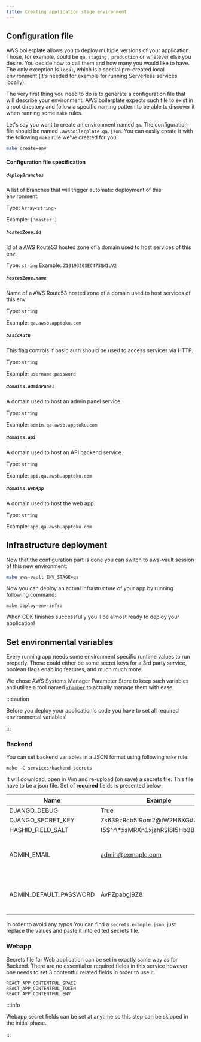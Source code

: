 ```yaml
---
title: Creating application stage environment
---
```


## Configuration file

AWS boilerplate allows you to deploy multiple versions of your application. Those, for example, could be `qa`, `staging`
, `production` or whatever else you desire. You decide how to call them and how many you would like to have. 
The only exception is `local`, which is a special pre-created local environment (it's needed for example for running Serverless services locally).      

The very first thing you need to do is to generate a configuration file that will describe your
environment. AWS boilerplate expects such file to exist in a root directory and follow a specific naming pattern to be
able to discover it when running some `make` rules.

Let's say you want to create an environment named `qa`. The configuration file should be named `.awsboilerplate.qa.json`.
You can easily create it with the following `make` rule we've created for you:

```sh
make create-env
```

#### Configuration file specification

##### `deployBranches`

A list of branches that will trigger automatic deployment of this environment.

Type: `Array<string>`

Example: `['master']`

##### `hostedZone.id`

Id of a AWS Route53 hosted zone of a domain used to host services of this env.

Type: `string`
Example: `Z1019320SEC473QW1LV2`

##### `hostedZone.name`

Name of a AWS Route53 hosted zone of a domain used to host services of this env.

Type: `string`

Example: `qa.awsb.apptoku.com`

##### `basicAuth`

This flag controls if basic auth should be used to access services via HTTP.

Type: `string`

Example: `username:password`

##### `domains.adminPanel`

A domain used to host an admin panel service.

Type: `string`

Example: `admin.qa.awsb.apptoku.com`

##### `domains.api`

A domain used to host an API backend service.

Type: `string`

Example: `api.qa.awsb.apptoku.com`

##### `domains.webApp`

A domain used to host the web app.

Type: `string`

Example: `app.qa.awsb.apptoku.com`

## Infrastructure deployment

Now that the configuration part is done you can switch to aws-vault session of this new environment:

```sh
make aws-vault ENV_STAGE=qa
```

Now you can deploy an actual infrastructure of your app by running following command:

```shell
make deploy-env-infra
```

When CDK finishes successfully you'll be almost ready to deploy your application!

## Set environmental variables

Every running app needs some environment specific runtime values to run properly. Those could either be some secret
keys for a 3rd party service, boolean flags enabling features, and much much more.

We chose AWS Systems Manager Parameter Store to keep such variables and utilize a tool named [`chamber`](https://github.com/segmentio/chamber)
to actually manage them with ease.

:::caution

Before you deploy your application's code you have to set all required environmental variables!

:::


### Backend

You can set backend variables in a JSON format using following `make` rule:

```shell
make -C services/backend secrets
```

It will download, open in Vim and re-upload (on save) a secrets file. This file have to be a json file.
Set of **required** fields is presented below:

| Name                   | Example                           | Description                                                                   |
| ---------------------- | --------------------------------- | ----------------------------------------------------------------------------- |
| DJANGO_DEBUG           | True                              | [docs](https://docs.djangoproject.com/en/3.0/ref/settings/#std:setting-DEBUG) |
| DJANGO_SECRET_KEY      | Zs639zRcb5!9om2@tW2H6XG#Znj^TB^I  | [docs](https://docs.djangoproject.com/en/3.0/ref/settings/#secret-key)        |
| HASHID_FIELD_SALT      | t5$^r\*xsMRXn1xjzhRSl8I5Hb3BUW$4U | [docs](https://github.com/nshafer/django-hashid-field#hashid_field_salt)      |
| ADMIN_EMAIL            | admin@exmaple.com                 | Will be used to create first super admin user                                 |
| ADMIN_DEFAULT_PASSWORD | AvPZpabgj9Z8                      | Will be used to create first super admin user                                 |

In order to avoid any typos You can find a `secrets.example.json`, just replace the values and paste it into edited secrets file.

### Webapp

Secrets file for Web application can be set in exactly same way as for Backend.
There are no essential or required fields in this service however one needs to set 3 contentful related fields in order to use it.
```shell
REACT_APP_CONTENTFUL_SPACE
REACT_APP_CONTENTFUL_TOKEN
REACT_APP_CONTENTFUL_ENV
```
:::info

Webapp secret fields can be set at anytime so this step can be skipped in the initial phase.

:::
 
